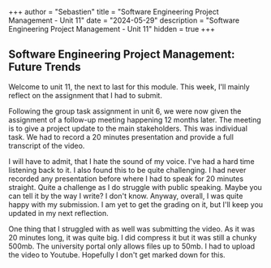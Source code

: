 +++
author = "Sebastien"
title = "Software Engineering Project Management - Unit 11"
date = "2024-05-29"
description = "Software Engineering Project Management - Unit 11"
hidden = true
+++

## Software Engineering Project Management: Future Trends

Welcome to unit 11, the next to last for this module. This week, I'll mainly reflect on the assignment that I had to submit.

Following the group task assignment in unit 6, we were now given the assignment of a follow-up meeting happening 12 months later. The meeting is to give a project update to the main stakeholders. This was individual task. We had to record a 20 minutes presentation and provide a full transcript of the video.

I will have to admit, that I hate the sound of my voice. I've had a hard time listening back to it. I also found this to be quite challenging. I had never recorded any presentation before where I had to speak for 20 minutes straight. Quite a challenge as I do struggle with public speaking. Maybe you can tell it by the way I write? I don't know. Anyway, overall, I was quite happy with my submission. I am yet to get the grading on it, but I'll keep you updated in my next reflection.

One thing that I struggled with as well was submitting the video. As it was 20 minutes long, it was quite big. I did compress it but it was still a chunky 500mb. The university portal only allows files up to 50mb. I had to upload the video to Youtube. Hopefully I don't get marked down for this.
